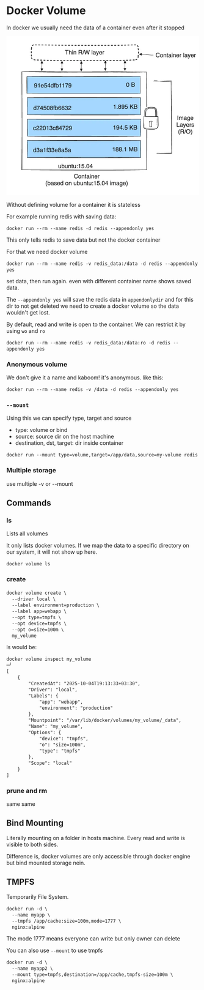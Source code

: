 # Docker Volume

In docker we usually need the data of a container even after it stopped

![img](img/container-layers.webp)

Without defining volume for a container it is stateless

For example running redis with saving data:

```shell
docker run --rm --name redis -d redis --appendonly yes
```

This only tells redis to save data but not the docker container

For that we need docker volume

```shell
docker run --rm --name redis -v redis_data:/data -d redis --appendonly yes
```

set data, then run again. even with different container name shows saved data.

The `--appendonly yes` will save the redis data in `appendonlydir` and for this dir to not get deleted we need to create a docker volume so the data wouldn't get lost.

By default, read and write is open to the container. We can restrict it by using `wo` and `ro`

```shell
docker run --rm --name redis -v redis_data:/data:ro -d redis --appendonly yes
```

### Anonymous volume

We don't give it a name and kaboom! it's anonymous. like this:

```shell
docker run --rm --name redis -v /data -d redis --appendonly yes
```

### `--mount`

Using this we can specify type, target and source

- type: volume or bind
- source: source dir on the host machine
- destination, dst, target: dir inside container

```shell
docker run --mount type=volume,target=/app/data,source=my-volume redis
```

### Multiple storage

use multiple -v or --mount

## Commands

### ls

Lists all volumes

It only lists docker volumes. If we map the data to a specific directory on our system, it will not show up here.

```shell
docker volume ls
```

### create

```shell
docker volume create \
  --driver local \
  --label environment=production \
  --label app=webapp \
  --opt type=tmpfs \
  --opt device=tmpfs \
  --opt o=size=100m \
  my_volume
```

ls would be:

```shell
docker volume inspect my_volume                                                                                                          ─╯
[
    {
        "CreatedAt": "2025-10-04T19:13:33+03:30",
        "Driver": "local",
        "Labels": {
            "app": "webapp",
            "environment": "production"
        },
        "Mountpoint": "/var/lib/docker/volumes/my_volume/_data",
        "Name": "my_volume",
        "Options": {
            "device": "tmpfs",
            "o": "size=100m",
            "type": "tmpfs"
        },
        "Scope": "local"
    }
]
```

### prune and rm

same same

## Bind Mounting

Literally mounting on a folder in hosts machine. Every read and write is visible to both sides.

Difference is, docker volumes are only accessible through docker engine but bind mounted storage nein.

## TMPFS

Temporarily File System.

```shell
docker run -d \
  --name myapp \
  --tmpfs /app/cache:size=100m,mode=1777 \
  nginx:alpine
```

The mode 1777 means everyone can write but only owner can delete

You can also use `--mount` to use tmpfs

```shell
docker run -d \
  --name myapp2 \
  --mount type=tmpfs,destination=/app/cache,tmpfs-size=100m \
  nginx:alpine
```